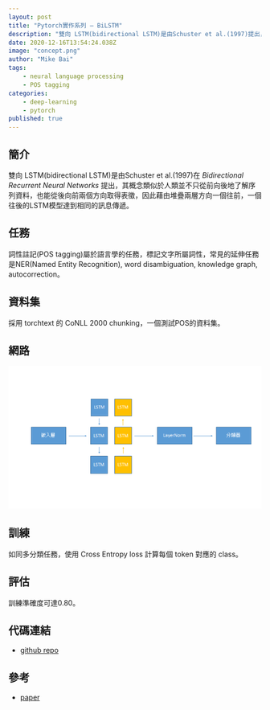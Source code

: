 ```yaml
---
layout: post
title: "Pytorch實作系列 — BiLSTM"
description: "雙向 LSTM(bidirectional LSTM)是由Schuster et al.(1997)提出，其概念類似於人類並不只從前向後地了解序列資料，也能從後向前兩個方向取得表徵。"
date: 2020-12-16T13:54:24.038Z
image: "concept.png"
author: "Mike Bai"
tags:
    - neural language processing
    - POS tagging
categories:
    - deep-learning
    - pytorch
published: true
---
```


## 簡介

雙向 LSTM(bidirectional LSTM)是由Schuster et al.(1997)在 *Bidirectional Recurrent Neural Networks* 提出，其概念類似於人類並不只從前向後地了解序列資料，也能從後向前兩個方向取得表徵，因此藉由堆疊兩層方向一個往前，一個往後的LSTM模型達到相同的訊息傳遞。

## 任務

詞性註記(POS tagging)屬於語言學的任務，標記文字所屬詞性，常見的延伸任務是NER(Named Entity Recognition), word disambiguation, knowledge graph, autocorrection。

## 資料集

採用 torchtext 的 CoNLL 2000 chunking，一個測試POS的資料集。

## 網路

![概念](concept.png)


##  訓練

如同多分類任務，使用 Cross Entropy loss 計算每個 token 對應的 class。

##  評估

訓練準確度可達0.80。

## 代碼連結

* [github repo](https://github.com/gitE0Z9/classical-network-series)

## 參考

* [paper](https://deeplearning.cs.cmu.edu/F20/document/readings/Bidirectional%20Recurrent%20Neural%20Networks.pdf)
